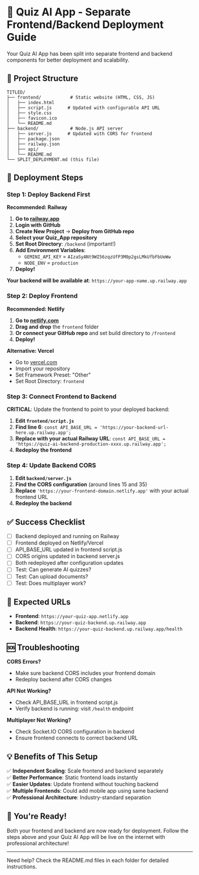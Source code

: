 # 🚀 Quiz AI App - Separate Frontend/Backend Deployment Guide

Your Quiz AI App has been split into separate frontend and backend components for better deployment and scalability.

## 📁 Project Structure

```
TITLED/
├── frontend/           # Static website (HTML, CSS, JS)
│   ├── index.html
│   ├── script.js      # Updated with configurable API URL
│   ├── style.css
│   ├── favicon.ico
│   └── README.md
├── backend/            # Node.js API server
│   ├── server.js      # Updated with CORS for frontend
│   ├── package.json
│   ├── railway.json
│   ├── api/
│   └── README.md
└── SPLIT_DEPLOYMENT.md (this file)
```

## 🎯 Deployment Steps

### Step 1: Deploy Backend First

**Recommended: Railway**

1. **Go to [railway.app](https://railway.app)**
2. **Login with GitHub**
3. **Create New Project** → **Deploy from GitHub repo**
4. **Select your Quiz_App repository**
5. **Set Root Directory**: `/backend` (important!)
6. **Add Environment Variables**:
   - `GEMINI_API_KEY` = `AIzaSyANt9WI56zqzUfP3M0p2gsLMkUfbFbUeWw`
   - `NODE_ENV` = `production`
7. **Deploy!**

**Your backend will be available at**: `https://your-app-name.up.railway.app`

### Step 2: Deploy Frontend

**Recommended: Netlify**

1. **Go to [netlify.com](https://netlify.com)**
2. **Drag and drop** the `frontend` folder
3. **Or connect your GitHub repo** and set build directory to `/frontend`
4. **Deploy!**

**Alternative: Vercel**
- Go to [vercel.com](https://vercel.com)
- Import your repository
- Set Framework Preset: "Other"
- Set Root Directory: `frontend`

### Step 3: Connect Frontend to Backend

**CRITICAL**: Update the frontend to point to your deployed backend:

1. **Edit `frontend/script.js`**
2. **Find line 6**: `const API_BASE_URL = 'https://your-backend-url-here.up.railway.app';`
3. **Replace with your actual Railway URL**: `const API_BASE_URL = 'https://quiz-ai-backend-production-xxxx.up.railway.app';`
4. **Redeploy the frontend**

### Step 4: Update Backend CORS

1. **Edit `backend/server.js`**
2. **Find the CORS configuration** (around lines 15 and 35)
3. **Replace** `'https://your-frontend-domain.netlify.app'` with your actual frontend URL
4. **Redeploy the backend**

## ✅ Success Checklist

- [ ] Backend deployed and running on Railway
- [ ] Frontend deployed on Netlify/Vercel
- [ ] API_BASE_URL updated in frontend script.js
- [ ] CORS origins updated in backend server.js
- [ ] Both redeployed after configuration updates
- [ ] Test: Can generate AI quizzes?
- [ ] Test: Can upload documents?
- [ ] Test: Does multiplayer work?

## 🔗 Expected URLs

- **Frontend**: `https://your-quiz-app.netlify.app`
- **Backend**: `https://your-quiz-backend.up.railway.app`
- **Backend Health**: `https://your-quiz-backend.up.railway.app/health`

## 🆘 Troubleshooting

**CORS Errors?**
- Make sure backend CORS includes your frontend domain
- Redeploy backend after CORS changes

**API Not Working?**
- Check API_BASE_URL in frontend script.js
- Verify backend is running: visit `/health` endpoint

**Multiplayer Not Working?**
- Check Socket.IO CORS configuration in backend
- Ensure frontend connects to correct backend URL

## 💡 Benefits of This Setup

✅ **Independent Scaling**: Scale frontend and backend separately  
✅ **Better Performance**: Static frontend loads instantly  
✅ **Easier Updates**: Update frontend without touching backend  
✅ **Multiple Frontends**: Could add mobile app using same backend  
✅ **Professional Architecture**: Industry-standard separation  

## 🎉 You're Ready!

Both your frontend and backend are now ready for deployment. Follow the steps above and your Quiz AI App will be live on the internet with professional architecture!

---

Need help? Check the README.md files in each folder for detailed instructions.
